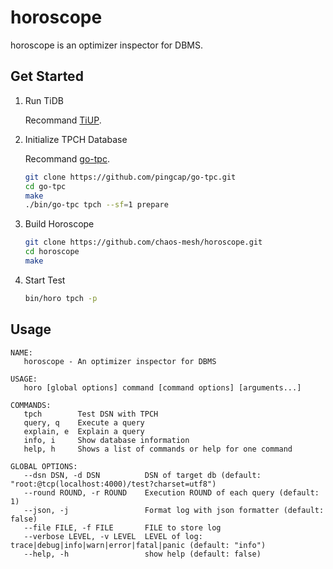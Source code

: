 # horoscope

horoscope is an optimizer inspector for DBMS.



## Get Started

1. Run TiDB

    Recommand [TiUP](https://tiup.io).

2. Initialize TPCH Database

    Recommand [go-tpc](https://github.com/pingcap/go-tpc).
    ```bash
    git clone https://github.com/pingcap/go-tpc.git
    cd go-tpc
    make
    ./bin/go-tpc tpch --sf=1 prepare
    ```

3. Build Horoscope

    ```bash
    git clone https://github.com/chaos-mesh/horoscope.git
    cd horoscope
    make
    ```

4. Start Test

    ```bash
    bin/horo tpch -p
    ```

## Usage

```
NAME:
   horoscope - An optimizer inspector for DBMS

USAGE:
   horo [global options] command [command options] [arguments...]

COMMANDS:
   tpch        Test DSN with TPCH
   query, q    Execute a query
   explain, e  Explain a query
   info, i     Show database information
   help, h     Shows a list of commands or help for one command

GLOBAL OPTIONS:
   --dsn DSN, -d DSN          DSN of target db (default: "root:@tcp(localhost:4000)/test?charset=utf8")
   --round ROUND, -r ROUND    Execution ROUND of each query (default: 1)
   --json, -j                 Format log with json formatter (default: false)
   --file FILE, -f FILE       FILE to store log
   --verbose LEVEL, -v LEVEL  LEVEL of log: trace|debug|info|warn|error|fatal|panic (default: "info")
   --help, -h                 show help (default: false)
```


